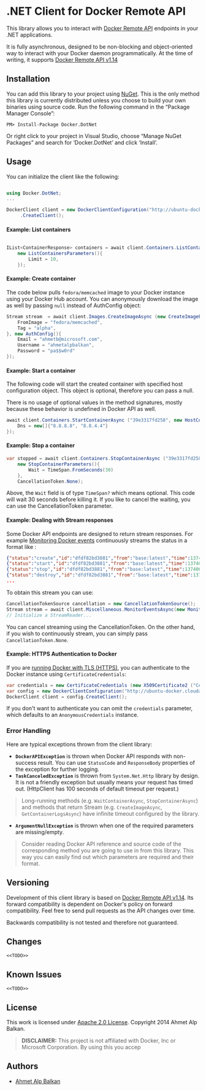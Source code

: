 # .NET Client for Docker Remote API

This library allows you to interact with [Docker Remote API][docker-remote-api]  endpoints in your .NET applications. 

It is fully asynchronous, designed to be non-blocking and object-oriented way to interact with your Docker daemon programmatically. At the time of writing, it supports [Docker Remote API v1.14][v1.14]

## Installation

You can add this library to your project using [NuGet](http://www.nuget.org). This is the only method this library is currently distributed unless you choose to build your own binaries using source code. Run the following command in the “Package Manager Console”:

    PM> Install-Package Docker.DotNet
    
Or right click to your project in Visual Studio, choose “Manage NuGet Packages” and search for ‘Docker.DotNet’ and click ‘Install’.

## Usage

You can initialize the client like the following:

```csharp

using Docker.DotNet;
...

DockerClient client = new DockerClientConfiguration("http://ubuntu-docker.cloudapp.net:4243")
     .CreateClient();
```

#### Example: List containers

```csharp

IList<ContainerResponse> containers = await client.Containers.ListContainersAsync(
	new ListContainersParameters(){
		Limit = 10,
    });

```

#### Example: Create container

The code below pulls `fedora/memcached` image to your Docker instance using your Docker Hub account. You can anonymously download the image as well by passing `null` instead of AuthConfig object:

```csharp
Stream stream  = await client.Images.CreateImageAsync (new CreateImageParameters () {
	FromImage = "fedora/memcached",
	Tag = "alpha",
}, new AuthConfig(){
	Email = "ahmetb@microsoft.com",
	Username = "ahmetalpbalkan",
	Password = "pa$$w0rd"
});
```

#### Example: Start a container

The following code will start the created container with specified host configuration object. This object is optional, therefore you can pass a null.

There is no usage of optional values in the method signatures, mostly because these behavior is undefined in Docker API as well.

```csharp
await client.Containers.StartContainerAsync ("39e3317fd258", new HostConfig(){
	Dns = new[]{"8.8.8.8", "8.8.4.4"}
});
```

#### Example: Stop a container

```csharp
var stopped = await client.Containers.StopContainerAsync ("39e3317fd258",
    new StopContainerParameters(){
        Wait = TimeSpan.FromSeconds(30)
    },
    CancellationToken.None);
```

Above, the `Wait` field is of type `TimeSpan?` which means optional. This code will wait 30 seconds before killing it. If you like to cancel the waiting, you can use the CancellationToken parameter.

#### Example: Dealing with Stream responses

Some Docker API endpoints are designed to return stream responses. For example [Monitoring Docker events](https://docs.docker.com/reference/api/docker_remote_api_v1.13/#monitor-dockers-events) continuously streams the status in a format like :

```json
{"status":"create","id":"dfdf82bd3881","from":"base:latest","time":1374067924}
{"status":"start","id":"dfdf82bd3881","from":"base:latest","time":1374067924}
{"status":"stop","id":"dfdf82bd3881","from":"base:latest","time":1374067966}
{"status":"destroy","id":"dfdf82bd3881","from":"base:latest","time":1374067970}
...
```

To obtain this stream you can use:

```csharp
CancellationTokenSource cancellation = new CancellationTokenSource();
Stream stream = await client.Miscellaneous.MonitorEventsAsync(new MonitorDockerEventsParameters(), cancellation.Token);
// Initialize a StreamReader...
```

You can cancel streaming using the CancellationToken. On the other hand, if you wish to continuously stream, you can simply pass `CancellationToken.None`.

#### Example: HTTPS Authentication to Docker

If you are [running Docker with TLS (HTTPS)][docker-tls], you can authenticate to the Docker instance using `CertificateCredentials`:

```csharp
var credentials = new CertificateCredentials (new X509Certificate2 ("CertFile", "Password"));
var config = new DockerClientConfiguration("http://ubuntu-docker.cloudapp.net:4243", credentials);
DockerClient client = config.CreateClient();
```

If you don't want to authenticate you can omit the `credentials` parameter, which defaults to an `AnonymousCredentials` instance.

### Error Handling
	
Here are typical exceptions thrown from the client library:

* **`DockerAPIException`** is thrown when Docker API responds with non-success result. You can use `StatusCode` and `ResponseBody` properties of the exception for further logging.
* **`TaskCanceledException`** is thrown from `System.Net.Http` library by design. It is not a friendly exception but usually means your request has timed out. (HttpClient has 100 seconds of default timeout per request.) 
> Long-running methods (e.g. `WaitContainerAsync`, `StopContainerAsync`) and methods that return Stream (e.g. `CreateImageAsync`, `GetContainerLogsAsync`) have infinite timeout configured by the library.
* **`ArgumentNullException`** is thrown when one of the required parameters are missing/empty.

> Consider reading Docker API reference and source code of the corresponding method you are going to use in from this library. This way you can easily find out which parameters are required and their format.

## Versioning

Development of this client library is based on [Docker Remote API v1.14][v1.14]. Its forward compatibility is dependent on Docker's policy on forward compatibility. Feel free to send pull requests as the API changes over time.

Backwards compatibility is not tested and therefore not guaranteed.

## Changes

`<<TODO>>`

## Known Issues

`<<TODO>>`

## License

This work is licensed under [Apache 2.0 License](LICENSE). Copyright 2014 Ahmet Alp Balkan.

> **DISCLAIMER:** This project is not affiliated with Docker, Inc or Microsoft Corporation. By using this you accep

## Authors

* [Ahmet Alp Balkan](http://ahmetalpbalkan.com)


[docker-remote-api]: https://docs.docker.com/reference/api/docker_remote_api/
[v1.14]: https://docs.docker.com/reference/api/docker_remote_api_v1.14/
[docker-tls]: https://docs.docker.com/articles/https/